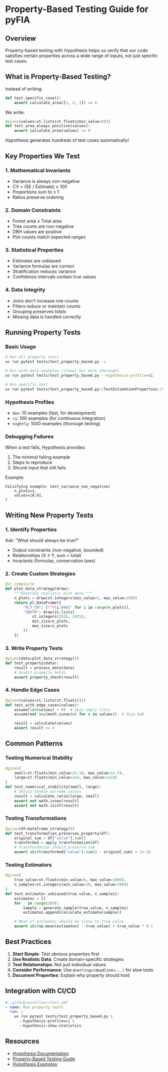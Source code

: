 # Property-Based Testing Guide for pyFIA

## Overview

Property-based testing with Hypothesis helps us verify that our code satisfies certain properties across a wide range of inputs, not just specific test cases.

## What is Property-Based Testing?

Instead of writing:
```python
def test_specific_case():
    assert calculate_area([1, 2, 3]) == 6
```

We write:
```python
@given(values=st.lists(st.floats(min_value=0)))
def test_area_always_positive(values):
    assert calculate_area(values) >= 0
```

Hypothesis generates hundreds of test cases automatically!

## Key Properties We Test

### 1. **Mathematical Invariants**
- Variance is always non-negative
- CV = (SE / Estimate) × 100
- Proportions sum to ≤ 1
- Ratios preserve ordering

### 2. **Domain Constraints**
- Forest area ≤ Total area
- Tree counts are non-negative
- DBH values are positive
- Plot counts match expected ranges

### 3. **Statistical Properties**
- Estimates are unbiased
- Variance formulas are correct
- Stratification reduces variance
- Confidence intervals contain true values

### 4. **Data Integrity**
- Joins don't increase row counts
- Filters reduce or maintain counts
- Grouping preserves totals
- Missing data is handled correctly

## Running Property Tests

### Basic Usage
```bash
# Run all property tests
uv run pytest tests/test_property_based.py -v

# Run with more examples (slower but more thorough)
uv run pytest tests/test_property_based.py --hypothesis-profile=ci

# Run specific test
uv run pytest tests/test_property_based.py::TestEstimationProperties::test_variance_non_negative -v
```

### Hypothesis Profiles
- `dev`: 10 examples (fast, for development)
- `ci`: 100 examples (for continuous integration)
- `nightly`: 1000 examples (thorough testing)

### Debugging Failures
When a test fails, Hypothesis provides:
1. The minimal failing example
2. Steps to reproduce
3. Shrunk input that still fails

Example:
```
Falsifying example: test_variance_non_negative(
    n_plots=1,
    values=[0.0],
)
```

## Writing New Property Tests

### 1. Identify Properties
Ask: "What should always be true?"
- Output constraints (non-negative, bounded)
- Relationships (X ≤ Y, sum = total)
- Invariants (formulas, conservation laws)

### 2. Create Custom Strategies
```python
@st.composite
def plot_data_strategy(draw):
    """Generate realistic plot data."""
    n_plots = draw(st.integers(min_value=1, max_value=100))
    return pl.DataFrame({
        "PLT_CN": [f"P{i:04d}" for i in range(n_plots)],
        "INVYR": draw(st.lists(
            st.integers(2010, 2025),
            min_size=n_plots,
            max_size=n_plots
        ))
    })
```

### 3. Write Property Tests
```python
@given(data=plot_data_strategy())
def test_property(data):
    result = process_data(data)
    # Assert property holds
    assert property_check(result)
```

### 4. Handle Edge Cases
```python
@given(values=st.lists(st.floats()))
def test_with_edge_cases(values):
    assume(len(values) > 0)  # Skip empty lists
    assume(not any(math.isnan(v) for v in values))  # Skip NaN

    result = calculate(values)
    assert result >= 0
```

## Common Patterns

### Testing Numerical Stability
```python
@given(
    small=st.floats(min_value=1e-10, max_value=1e-5),
    large=st.floats(min_value=1e5, max_value=1e10)
)
def test_numerical_stability(small, large):
    # Should handle extreme values
    result = calculate_ratio(large, small)
    assert not math.isnan(result)
    assert not math.isinf(result)
```

### Testing Transformations
```python
@given(df=dataframe_strategy())
def test_transformation_preserves_property(df):
    original_sum = df["value"].sum()
    transformed = apply_transformation(df)
    # Transformation should preserve sum
    assert abs(transformed["value"].sum() - original_sum) < 1e-10
```

### Testing Estimators
```python
@given(
    true_value=st.floats(min_value=0, max_value=1000),
    n_samples=st.integers(min_value=10, max_value=1000)
)
def test_estimator_unbiased(true_value, n_samples):
    estimates = []
    for _ in range(100):
        sample = generate_sample(true_value, n_samples)
        estimates.append(calculate_estimate(sample))

    # Mean of estimates should be close to true value
    assert abs(np.mean(estimates) - true_value) < true_value * 0.1
```

## Best Practices

1. **Start Simple**: Test obvious properties first
2. **Use Realistic Data**: Create domain-specific strategies
3. **Test Relationships**: Not just individual values
4. **Consider Performance**: Use `@settings(deadline=...)` for slow tests
5. **Document Properties**: Explain why property should hold

## Integration with CI/CD

```yaml
# .github/workflows/test.yml
- name: Run property tests
  run: |
    uv run pytest tests/test_property_based.py \
      --hypothesis-profile=ci \
      --hypothesis-show-statistics
```

## Resources

- [Hypothesis Documentation](https://hypothesis.readthedocs.io/)
- [Property-Based Testing Guide](https://hypothesis.works/articles/what-is-property-based-testing/)
- [Hypothesis Examples](https://github.com/HypothesisWorks/hypothesis/tree/master/hypothesis-python/examples)